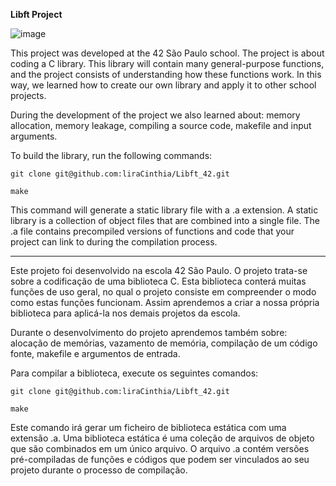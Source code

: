 **Libft Project**

![image](https://github.com/user-attachments/assets/eefcb1d8-df29-460d-a312-9199f1b5a79b)

This project was developed at the 42 São Paulo school.
The project is about coding a C library.
This library will contain many general-purpose functions, and the project consists of understanding how these functions work. In this way, we learned how to create our own library and apply it to other school projects.

During the development of the project we also learned about: memory allocation, memory leakage, compiling a source code, makefile and input arguments.

To build the library, run the following commands:
```
git clone git@github.com:liraCinthia/Libft_42.git
```
```
make
```
This command will generate a static library file with a .a extension. A static library is a collection of object files that are combined into a single file. The .a file contains precompiled versions of functions and code that your project can link to during the compilation process.

___

Este projeto foi desenvolvido na escola 42 São Paulo.
O projeto trata-se sobre a codificação de uma biblioteca C.
Esta biblioteca conterá muitas funções de uso geral, no qual o projeto consiste em compreender o modo como estas funções funcionam. Assim aprendemos a criar a nossa própria biblioteca para aplicá-la nos demais projetos da escola.

Durante o desenvolvimento do projeto aprendemos também sobre: alocação de memórias, vazamento de memória, compilação de um código fonte, makefile e argumentos de entrada.

Para compilar a biblioteca, execute os seguintes comandos:
```
git clone git@github.com:liraCinthia/Libft_42.git
```
```
make
```
Este comando irá gerar um ficheiro de biblioteca estática com uma extensão .a. Uma biblioteca estática é uma coleção de arquivos de objeto que são combinados em um único arquivo. O arquivo .a contém versões pré-compiladas de funções e códigos que podem ser vinculados ao seu projeto durante o processo de compilação.
